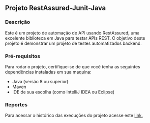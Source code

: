 ## Projeto RestAssured-Junit-Java

### Descrição

Este é um projeto de automação de API usando RestAssured, uma excelente biblioteca em Java para testar APIs REST. O
objetivo deste projeto é demonstrar um projeto de testes automatizados backend.

### Pré-requisitos

Para rodar o projeto, certifique-se de que você tenha as seguintes dependências instaladas em sua maquina:

- Java (versão 8 ou superior)
- Maven
- IDE de sua escolha (como IntelliJ IDEA ou Eclipse)

### Reportes

Para acessar o histórico das execuções do projeto
acesse este <a href="https://juliosantosjob.github.io/RestAssured-Junit-Java/">link.</a>
